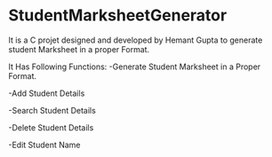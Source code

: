 # StudentMarksheetGenerator

It is a C projet designed and developed by Hemant Gupta to generate student Marksheet in a proper Format.

It Has Following Functions:
-Generate Student Marksheet in a Proper Format.

-Add Student Details

-Search Student Details

-Delete Student Details

-Edit Student Name
